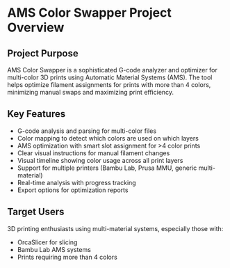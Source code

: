 # AMS Color Swapper Project Overview

## Project Purpose

AMS Color Swapper is a sophisticated G-code analyzer and optimizer for multi-color 3D prints using Automatic Material Systems (AMS). The tool helps optimize filament assignments for prints with more than 4 colors, minimizing manual swaps and maximizing print efficiency.

## Key Features

- G-code analysis and parsing for multi-color files
- Color mapping to detect which colors are used on which layers
- AMS optimization with smart slot assignment for >4 color prints
- Clear visual instructions for manual filament changes
- Visual timeline showing color usage across all print layers
- Support for multiple printers (Bambu Lab, Prusa MMU, generic multi-material)
- Real-time analysis with progress tracking
- Export options for optimization reports

## Target Users

3D printing enthusiasts using multi-material systems, especially those with:

- OrcaSlicer for slicing
- Bambu Lab AMS systems
- Prints requiring more than 4 colors
